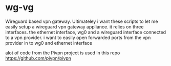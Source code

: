 # wg-vg
Wireguard based vpn gateway.
Ultimateley i want these scripts to let me easily setup a wireguard vpn gateway appliance.
it relies on three interfaces. 
the ethernet interface, wg0 and a wireguard interface connected to a vpn provider.
i want to easily open forwarded ports from the vpn provider in to wg0 and ethernet interface

alot of code from the Pivpn project is used in this repo https://github.com/pivpn/pivpn
